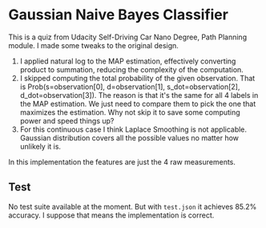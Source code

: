 # Gaussian Naive Bayes Classifier
This is a quiz from Udacity Self-Driving Car Nano Degree, Path Planning module. I made some tweaks to the original design.
1. I applied natural log to the MAP estimation, effectively converting product to summation, reducing the complexity of the computation.
2. I skipped computing the total probability of the given observation. That is Prob(s=observation[0], d=observation[1], s_dot=observation[2], d_dot=observation[3]). The reason is that it's the same for all 4 labels in the MAP estimation. We just need to compare them to pick the one that maximizes the estimation. Why not skip it to save some computing power and speed things up?
3. For this continuous case I think Laplace Smoothing is not applicable. Gaussian distribution covers all the possible values no matter how unlikely it is.

In this implementation the features are just the 4 raw measurements.

## Test
No test suite available at the moment. But with `test.json` it achieves 85.2% accuracy. I suppose that means the implementation is correct.
